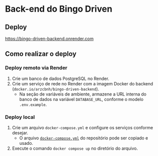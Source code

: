 # Back-end do Bingo Driven

## Deploy

https://bingo-driven-backend.onrender.com

## Como realizar o deploy

### Deploy remoto via Render

1. Crie um banco de dados PostgreSQL no Render.
2. Crie um serviço de rede no Render com a imagem Docker do backend (`docker.io/arzcbnh/bingo-driven-backend`).
    * Na seção de variáveis de ambiente, armazene a URL interna do banco de dados na variável `DATABASE_URL`, conforme o modelo `.env.example`.
    
### Deploy local

1. Crie um arquivo `docker-compose.yml` e configure os serviços conforme desejar.
    * O arquivo [`docker-compose.yml`](./docker-compose.yml) do repositório pode ser copiado e usado.
2. Execute o comando `docker compose up` no diretório do arquivo.
